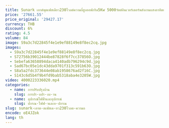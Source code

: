 ```yaml
---
title: Sunark เอาต์พุตเฟสเดียว230โวลต์ความถี่สูงออฟกริด5Kw 5000วัตต์อินเวอร์เตอร์พลังงานแสงอาทิตย์พร้อม MPPT
price: '27661.55'
price_original: '29427.17'
currency: THB
discount: 6%
rating: 4.5
volume: 84
image: S9a3c7d22845f4e1e9ef88149e8f8ec2cq.jpg
images:
  - S9a3c7d22845f4e1e9ef88149e8f8ec2cq.jpg
  - S72756b39012444be87828f6f7cc37856O.jpg
  - Sebefa63658894daca4140adb796294c9d.jpg
  - Sad67bc05e1dc43dda9701f313c591b63O.jpg
  - S8a5a2fdc373644e08ab1958676ad2f16C.jpg
  - S143c6d5b4f9b4fd9bab5318aba4e3205W.jpg
video: 4000223336020.mp4
categories:
  - name: การปรับปรุงบ้าน
    slug: การปร-บปร-งบ-าน
  - name: อุปกรณ์ไฟฟ้าและอุปกรณ์
    slug: ปกรณ-ไฟฟ-าและอ-ปกรณ
slug: sunark-เอาต-ตเฟสเด-ยว230โวลต-ความถ
encode: oE4JZok
lang: th
---
```

  
